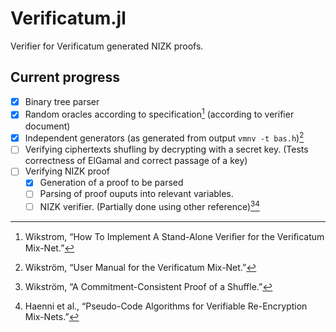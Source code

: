 # Verificatum.jl

Verifier for Verificatum generated NIZK proofs. 

## Current progress

  * [x] Binary tree parser
  * [x] Random oracles according to specification[^1] (according to verifier document)
  * [x] Independent generators (as generated from output `vmnv -t bas.h`)[^3] 
  * [ ] Verifying ciphertexts shufling by decrypting with a secret key. (Tests correctness of ElGamal and correct passage of a key)
  * [ ] Verifying NIZK proof
    * [x] Generation of a proof to be parsed
    * [ ] Parsing of proof ouputs into relevant variables.
    * [ ] NIZK verifier. (Partially done using other reference)[^2][^ 4]

[^1]: Wikstrom, “How To Implement A Stand-Alone Veriﬁer for the Veriﬁcatum Mix-Net.”
[^2]: Wikström, “A Commitment-Consistent Proof of a Shuffle.”
[^3]: Wikström, “User Manual for the Verificatum Mix-Net.”
[^4]: Haenni et al., “Pseudo-Code Algorithms for Verifiable Re-Encryption Mix-Nets.”
